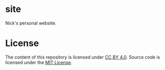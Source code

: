 # site
Nick's personal website.

# License
The content of this repository is licensed under [CC BY 4.0](https://creativecommons.org/licenses/by/4.0/). Source code is licensed under the [MIT License](LICENSE.md).
